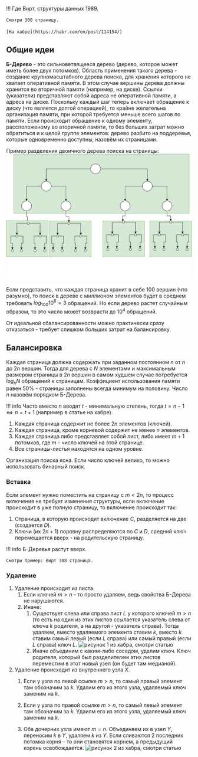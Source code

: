 !!! Где
    Вирт, структуры данных 1989.

    Смотри 300 страницу.

    [На хабре](https://habr.com/en/post/114154/)

## Общие идеи

**Б-Дерево** - это сильноветвящееся дерево (дерево, которое может иметь более двух потомков). Область применения такого дерева - создание крупномасштабного дерева поиска, для хранения которого не хватает оперативной памяти. В этом случае вершины дерева должны хранится во вторичной памяти (например, на диске). Ссылки (указатели) представляют собой адреса не оперативной памяти, а адреса на диске. Поскольку каждый шаг теперь включает обращение к диску (что является долгой операцией), то крайне желательна организация памяти, при которой требуется меньше всего шагов по памяти. Если происходит обращение к одному элементу, рассположеному во вторичной памяти, то без больших затрат можно обратиться и к целой группе элементов: дерево разбито на поддеревья, которые одновременно доступны, назовём их страницами.

Пример разделения двоичного дерева поиска на страницы:
![Разделение на страницы](Б-Дерево/страницы.svg "Разделение на страницы")

Если представить, что каждая страница хранит в себе 100 вершин (что разумно), то поиск в дереве с миллионом элементов будет в среднем требовать $log_{100}10^6 = 3$ обращений. Но если дерево растет случайным образом, то это число может возврасти до  $10^4$ обращений.

От идеальной сбалансированности можно практически сразу отказаться - требует слишком больших затрат на балансировку.

## Балансировка

Каждая страница должна содержать при заданном постоянном $n$ от $n$ до $2n$ вершин. Тогда для дерева с $N$ элементами и максимальным размером страницы в $2n$ вершин в самом худшем случае потребуется $log_n N$ обращений к страницам. Коэффициент использования памяти равен 50% - страницы заполнены всегда минимум на половину. Число $n$ назовём порядком Б-Дерева.

!!! info
    Часто вместо $n$ вводят $t$ - минимальную степень, тогда $t = n-1 \iff n = t+1$ (например в статье на хабре).

1. Каждая страница содержит не более $2n$ элементов (ключей).
2. Каждая страница, кроме корневой содержит не менее $n$ элементов.
3. Каждая страница либо представляет собой лист, либо имеет $m+1$ потомков, где $m$ - число ключей на этой странице.
4. Все страницы-листья находятся на одном уровне.

Организация поиска ясна. Если число ключей велико, то можно использовать бинарный поиск.

### Вставка

Если элемент нужно поместить на страницу с $m < 2n$, то процесс включения не требует изменения структуры, если включение происходит в уже полную страницу, то включение происходит так:

1. Страница, в которую происходит включение $C$, разделяется на две (создается $D$).
2. Ключи (их $2n+1$) поровну распределяются по $C$ и $D$, средний ключ перемещается вверх - на родительскую страницу.

!!! info
    Б-Деревья растут вверх.
    
    Смотри пример: Вирт 308 страница.

### Удаление

1. Удаление происходит из листа.
    1. Если ключей $m > n$ - то просто удаляем, ведь свойства Б-Дерева не нарушаются.
    2. Иначе:
        1. Существует слева или справа лист $L$ у которого ключей $m > n$ (то есть на один из этих листов ссылается указатель слева от ключа $k$ родителя, а на другой - указатель справа). Тогда удаляем, вместо удаляемого элемента ставим $k$, вместо $k$ ставим самый левый (если $L$ справа) или самый правый (если $L$ справа) ключ $L$. ![рисунок 1 из хабра, смотри статью](https://hsto.org/getpro/habr/post_images/a50/1c9/f67/a501c9f67b746de70ca2ad11b5b0a085.png)
        2. Иначе объединим с каким-либо соседом, удалим ключ. Ключ родителя, который был разделителем этих листов переместим в этот новый узел (он будет там медианой).
2. Удаление происходит из внутреннего узла $X$.
    1. Если у узла по левой ссылке $m > n$, то самый правый элемент там обозначим за $k$. Удалим его из этого узла, удаляемый ключ заменим на $k$.
   
    2. Если у узла по правой ссылке $m > n$, то самый левый элемент там обозначим за $k$. Удаилм его из этого узла, удаляемый ключ заменим на $k$.
   
    3. Оба дочерних узла имеют $m = n$. Объединяем их в узел $Y$, переносим $k$ в $Y$, удаляем $k$ из $Y$. Если сливаются 2 последних потомка корня – то они становятся корнем, а предыдущий корень освобождается. ![рисунок 2 из хабра, смотри статью](https://hsto.org/getpro/habr/post_images/3de/f86/2c4/3def862c44eb090f9684a8fdbcf1f516.png)
   